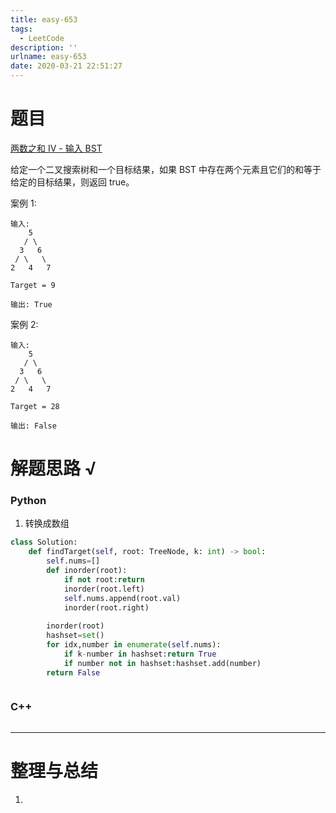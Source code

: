 ```yaml
---
title: easy-653
tags:
  - LeetCode
description: ''
urlname: easy-653
date: 2020-03-21 22:51:27
---
```


# 题目

[两数之和 IV - 输入 BST](https://leetcode-cn.com/problems/two-sum-iv-input-is-a-bst/)

给定一个二叉搜索树和一个目标结果，如果 BST 中存在两个元素且它们的和等于给定的目标结果，则返回 true。

案例 1:

```
输入: 
    5
   / \
  3   6
 / \   \
2   4   7

Target = 9

输出: True
```


案例 2:

```
输入: 
    5
   / \
  3   6
 / \   \
2   4   7

Target = 28

输出: False
```





# 解题思路 √

### Python

1. 转换成数组

```python
class Solution:
    def findTarget(self, root: TreeNode, k: int) -> bool:
        self.nums=[]
        def inorder(root):
            if not root:return
            inorder(root.left)
            self.nums.append(root.val)
            inorder(root.right)
        
        inorder(root)
        hashset=set()
        for idx,number in enumerate(self.nums):
            if k-number in hashset:return True
            if number not in hashset:hashset.add(number)
        return False
```


```python

```



### C++

```cpp

```

---



# 整理与总结

1. 


